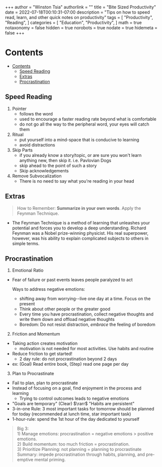 +++
author = "Winston Tsia"
authorlink = ""
title = "Bite Sized Productivity"
date = 2022-07-18T00:10:31-07:00
description = "Tips on how to speed read, learn, and other quick notes on productivity"
tags = [
    "Productivity",
    "Reading",
]
categories = [
    "Education",
    "Productivity",
]
math = true
notaxonomy = false
hidden = true
norobots = true
nodate = true
hidemeta = false
+++

# Contents
- [Contents](#contents)
  - [Speed Reading](#speed-reading)
  - [Extras](#extras)
  - [Procrastination](#procrastination)
## Speed Reading
1. Pointer
    - follows the word
    - used to encourage a faster reading rate beyond what is comfortable
    - do not go all the way to the peripheral word, your eyes will catch them
2. Ritual
    - put yourself into a mind-space that is conducive to learning
    - avoid distractions
3. Skip Parts
    - if you already know a story/topic, or are sure you won't learn anything new, then skip it. i.e. Pavlovian Dogs
    - skip ahead to the point of such a story
    - Skip acknowledgements
4. Remove Subvocalization
    - There is no need to say what you're reading in your head

## Extras
>How to Remember: **Summarize in your own words**. Apply the Feynman Technique. 
- The Feynman Technique is a method of learning that unleashes your potential and forces you to develop a deep understanding. Richard Feynman was a Nobel prize-winning physicist. His real superpower, however, was his ability to explain complicated subjects to others in simple terms.

## Procrastination
1. Emotional Ratio
- Fear of failure or past events leaves people paralyzed to act
    
    Ways to address negative emotions:
    - shifting away from worrying--live one day at a time. Focus on the present
    - Think about other people or the greater good
    - Every time you have procrastination, collect negative thoughts and write them down and offload negative thoughts 
    - Boredom: Do not resist distraction, *embrace* the feeling of boredom

2. Friction and Momentum
- Taking action creates motivation
    - motivation is not needed for most activities. Use habits and routine
- Reduce friction to get started!
    - 2 day rule: do not procrastination beyond 2 days
- ex: (Goal) Read entire book, (Step) read one page per day

3. Plan to Procrastinate
- Fail to plan, plan to procrastinate
- Instead of focusing on a goal, find enjoyment in the process and learning
    - Trying to control outcomes leads to negative emotions
- "Goals are temporary" (Clear) $\rarr$ "Habits are persistent"
- 3-in-one Rule: 3 most important tasks for tomorrow should be planned for today (recommended at lunch time, star important task)
- 1-hour-rule: spend the 1st hour of the day dedicated to yourself

> Big 3: </br> 1) Manage emotions: procrastination = negative emotions > positive emotions. </br> 2) Build momentum: too much friction = procrastination. </br> 3) Prioritize Planning: not planning = planning to procrastinate </br> Summary: impede procrastination through habits, planning, and pre-emptive mental priming.